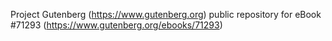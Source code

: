 Project Gutenberg (https://www.gutenberg.org) public repository for
eBook #71293 (https://www.gutenberg.org/ebooks/71293)
